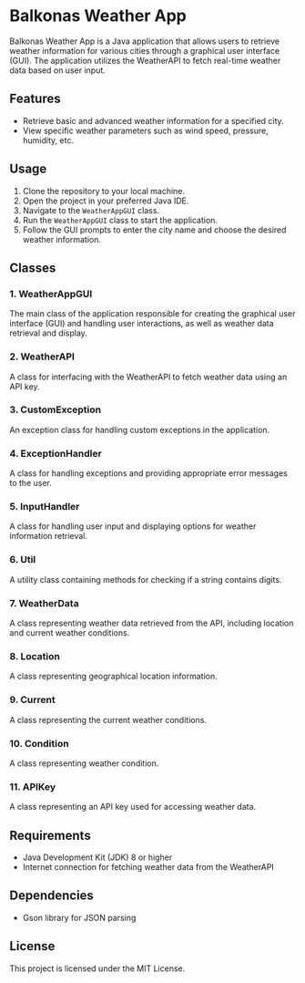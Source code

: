 # Balkonas Weather App

Balkonas Weather App is a Java application that allows users to retrieve weather information for various cities through a graphical user interface (GUI). The application utilizes the WeatherAPI to fetch real-time weather data based on user input.

## Features

- Retrieve basic and advanced weather information for a specified city.
- View specific weather parameters such as wind speed, pressure, humidity, etc.

## Usage

1. Clone the repository to your local machine.
2. Open the project in your preferred Java IDE.
3. Navigate to the `WeatherAppGUI` class.
4. Run the `WeatherAppGUI` class to start the application.
5. Follow the GUI prompts to enter the city name and choose the desired weather information.

## Classes

### 1. WeatherAppGUI
The main class of the application responsible for creating the graphical user interface (GUI) and handling user interactions, as well as weather data retrieval and display.

### 2. WeatherAPI
A class for interfacing with the WeatherAPI to fetch weather data using an API key.

### 3. CustomException
An exception class for handling custom exceptions in the application.

### 4. ExceptionHandler
A class for handling exceptions and providing appropriate error messages to the user.

### 5. InputHandler
A class for handling user input and displaying options for weather information retrieval.

### 6. Util
A utility class containing methods for checking if a string contains digits.

### 7. WeatherData
A class representing weather data retrieved from the API, including location and current weather conditions.

### 8. Location
A class representing geographical location information.

### 9. Current
A class representing the current weather conditions.

### 10. Condition
A class representing weather condition.

### 11. APIKey
A class representing an API key used for accessing weather data.

## Requirements

- Java Development Kit (JDK) 8 or higher
- Internet connection for fetching weather data from the WeatherAPI

## Dependencies

- Gson library for JSON parsing

## License

This project is licensed under the MIT License.
